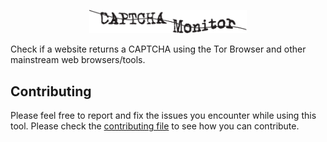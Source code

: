 <!-- Unfortunately GitHub markdown doesn't suppor resizing and centering svg images-->
<div align="center"><p align="center"><img src="docs/logo.svg" alt="CAPTCHA Monitor Logo" width="50%"></p></div>

Check if a website returns a CAPTCHA using the Tor Browser and other mainstream 
web browsers/tools.

## Contributing
Please feel free to report and fix the issues you encounter while using this tool. 
Please check the [contributing file](CONTRIBUTING.md) to see how you can contribute.
